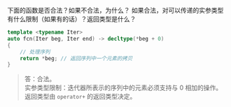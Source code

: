 下面的函数是否合法？如果不合法，为什么？
如果合法，对可以传递的实参类型有什么限制（如果有的话）？返回类型是什么？

```cpp
template <typename Iter>
auto fcn(Iter beg, Iter end) -> decltype(*beg + 0)
{
    // 处理序列
    return *beg; // 返回序列中一个元素的拷贝
}
```

> 答：合法。  
> 实参类型限制：迭代器所表示的序列中的元素必须支持与 0 相加的操作。  
> 返回类型由 `operator+` 的返回类型决定。

